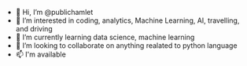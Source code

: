 - 👋 Hi, I’m @publichamlet
- 👀 I’m interested in coding, analytics, Machine Learning, AI, travelling, and driving
- 🌱 I’m currently learning data science, machine learning
- 💞️ I’m looking to collaborate on anything realated to python language
- 📫 I'm available 

<!---
publichamlet/publichamlet is a ✨ special ✨ repository because its `README.md` (this file) appears on your GitHub profile.
You can click the Preview link to take a look at your changes.
--->

